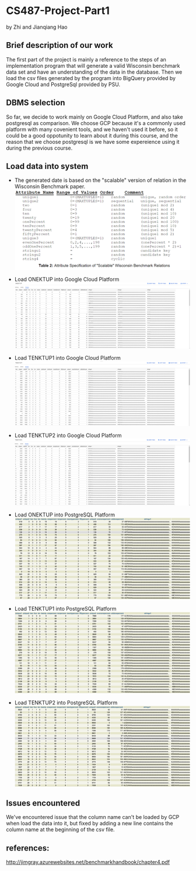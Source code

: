 # CS487-Project-Part1
by Zhi and Jianqiang Hao
## Brief description of our work
The first part of the project is mainly a reference to the steps of an implementation program that will generate a valid Wisconsin benchmark data set and have an understanding of the data in the database. Then we load the csv files generated by the program into BigQuery provided by Google Cloud and PostgreSql provided by PSU.

## DBMS selection
So far, we decide to work mainly on Google Cloud Platform, and also take postgresql as comparison.
We choose GCP because it's a commonly used platform with many covenient tools, and we haven't used it before, so it could be a good oppotunity to learn about it during this course, and the reason that we choose postgresql is we have some expereience using it during the previous course.

## Load data into system
* The generated date is based on the "scalable" version of relation in the Wisconsin Benchmark paper.
![](img/wisconsin.PNG)

* Load ONEKTUP into Google Cloud Platform
![](img/onek_gcp.PNG)

* Load TENKTUP1 into Google Cloud Platform
![](img/tenk1_gcp.PNG)

* Load TENKTUP2 into Google Cloud Platform
![](img/tenk2_gcp.PNG)

* Load ONEKTUP into PostgreSQL Platform
![](img/ONEKTUP_sample.PNG)

* Load TENKTUP1 into PostgreSQL Platform
![](img/TENKTUP1_sample.PNG)

* Load TENKTUP2 into PostgreSQL Platform
![](img/TENKTUP2_sample.PNG)

## Issues encountered
We've encountered issue that the column name can't be loaded by GCP when load the data into it, but fixed by adding a new line contains the column name at the beginning of the csv file.


## references:
http://jimgray.azurewebsites.net/benchmarkhandbook/chapter4.pdf

